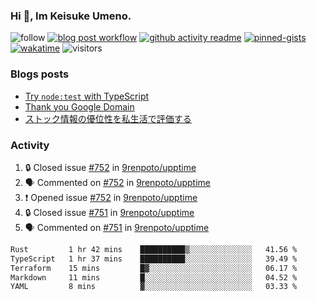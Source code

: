 ### Hi 👋, Im Keisuke Umeno.

<!--
**9renpoto/9renpoto** is a ✨ _special_ ✨ repository because its `README.md` (this file) appears on your GitHub profile.

Here are some ideas to get you started:

- 🔭 I’m currently working on ...
- 🌱 I’m currently learning ...
- 👯 I’m looking to collaborate on ...
- 🤔 I’m looking for help with ...
- 💬 Ask me about ...
- 📫 How to reach me: ...
- 😄 Pronouns: ...
- ⚡ Fun fact: ...
-->

![follow](https://img.shields.io/github/followers/9renpoto?label=Follow&style=social)
[![blog post workflow](https://github.com/9renpoto/9renpoto/actions/workflows/blog.yml/badge.svg)](https://github.com/9renpoto/9renpoto/actions/workflows/blog.yml)
[![github activity readme](https://github.com/9renpoto/9renpoto/actions/workflows/activity.yml/badge.svg)](https://github.com/9renpoto/9renpoto/actions/workflows/activity.yml)
[![pinned-gists](https://github.com/9renpoto/9renpoto/actions/workflows/pin-gist.yml/badge.svg)](https://github.com/9renpoto/9renpoto/actions/workflows/pin-gist.yml)
[![wakatime](https://github.com/9renpoto/9renpoto/actions/workflows/waka-readme-status.yml/badge.svg)](https://github.com/9renpoto/9renpoto/actions/workflows/waka-readme-status.yml)
![visitors](https://komarev.com/ghpvc/?username=9renpoto&label=Profile%20views&color=0e75b6&style=flat)

### Blogs posts

<!-- BLOG-POST-LIST:START -->
- [Try `node:test` with TypeScript](https://9renpoto.win/entry/2023/07/23/node-test-runner)
- [Thank you Google Domain](https://9renpoto.win/entry/2023/07/08/new-domain)
- [ストック情報の優位性を私生活で評価する](https://9renpoto.win/entry/2023/05/28/stock)
<!-- BLOG-POST-LIST:END -->

### Activity

<!--START_SECTION:activity-->
1. 🔒 Closed issue [#752](https://github.com/9renpoto/upptime/issues/752) in [9renpoto/upptime](https://github.com/9renpoto/upptime)
2. 🗣 Commented on [#752](https://github.com/9renpoto/upptime/issues/752#issuecomment-1694555871) in [9renpoto/upptime](https://github.com/9renpoto/upptime)
3. ❗ Opened issue [#752](https://github.com/9renpoto/upptime/issues/752) in [9renpoto/upptime](https://github.com/9renpoto/upptime)
4. 🔒 Closed issue [#751](https://github.com/9renpoto/upptime/issues/751) in [9renpoto/upptime](https://github.com/9renpoto/upptime)
5. 🗣 Commented on [#751](https://github.com/9renpoto/upptime/issues/751#issuecomment-1694548786) in [9renpoto/upptime](https://github.com/9renpoto/upptime)
<!--END_SECTION:activity-->

<!--START_SECTION:waka-->

```txt
Rust         1 hr 42 mins    ██████████▒░░░░░░░░░░░░░░   41.56 %
TypeScript   1 hr 37 mins    ██████████░░░░░░░░░░░░░░░   39.49 %
Terraform    15 mins         █▓░░░░░░░░░░░░░░░░░░░░░░░   06.17 %
Markdown     11 mins         █░░░░░░░░░░░░░░░░░░░░░░░░   04.52 %
YAML         8 mins          ▓░░░░░░░░░░░░░░░░░░░░░░░░   03.33 %
```

<!--END_SECTION:waka-->
